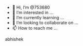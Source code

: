 - 👋 Hi, I’m @753680
- 👀 I’m interested in ...
- 🌱 I’m currently learning ...
- 💞️ I’m looking to collaborate on ...
- 📫 How to reach me ...

<!---
753680/753680 is a ✨ special ✨ repository because its `README.md` (this file) appears on your GitHub profile.
You can click the Preview link to take a look at your changes.
---> abhishek
